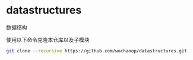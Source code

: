 # datastructures
数据结构

使用以下命令克隆本仓库以及子模块
```bash
git clone --recursive https://github.com/wochaoop/datastructures.git
```
